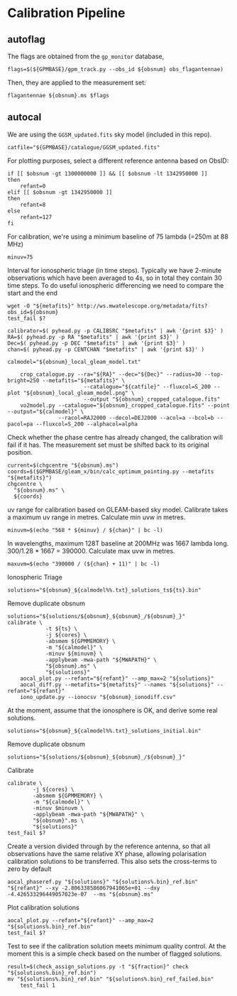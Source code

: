 # Calibration Pipeline

## autoflag

The flags are obtained from the `gp_monitor` database,
```
flags=$(${GPMBASE}/gpm_track.py --obs_id ${obsnum} obs_flagantennae)
```

Then, they are applied to the measurement set:
```
flagantennae ${obsnum}.ms $flags
```

## autocal 

We are using the `GGSM_updated.fits` sky model (included in this repo).
```
catfile="${GPMBASE}/catalogue/GGSM_updated.fits"
```

For plotting purposes, select a different reference antenna based on ObsID:
```
if [[ $obsnum -gt 1300000000 ]] && [[ $obsnum -lt 1342950000 ]]
then
    refant=0
elif [[ $obsnum -gt 1342950000 ]]
then
    refant=8
else
    refant=127
fi
```

For calibration, we're using a minimum baseline of 75 lambda (=250m at 88 MHz)
```
minuv=75
```

Interval for ionospheric triage (in time steps).
Typically we have 2-minute observations which have been averaged to 4s, so in total they contain 30 time steps.
To do useful ionospheric differencing we need to compare the start and the end
```
wget -O "${metafits}" http://ws.mwatelescope.org/metadata/fits?obs_id=${obsnum}
test_fail $?

calibrator=$( pyhead.py -p CALIBSRC "$metafits" | awk '{print $3}' )
RA=$( pyhead.py -p RA "$metafits" | awk '{print $3}' )
Dec=$( pyhead.py -p DEC "$metafits" | awk '{print $3}' )
chan=$( pyhead.py -p CENTCHAN "$metafits" | awk '{print $3}' )

calmodel="${obsnum}_local_gleam_model.txt"

    crop_catalogue.py --ra="${RA}" --dec="${Dec}" --radius=30 --top-bright=250 --metafits="${metafits}" \
                        --catalogue="${catfile}" --fluxcol=S_200 --plot "${obsnum}_local_gleam_model.png" \
                        --output "${obsnum}_cropped_catalogue.fits"
    vo2model.py --catalogue="${obsnum}_cropped_catalogue.fits" --point --output="${calmodel}" \
                --racol=RAJ2000 --decol=DEJ2000 --acol=a --bcol=b --pacol=pa --fluxcol=S_200 --alphacol=alpha
```
Check whether the phase centre has already changed, the calibration will fail if it has. The measurement set must be shifted back to its original position.
```
current=$(chgcentre "${obsnum}.ms")
coords=$($GPMBASE/gleam_x/bin/calc_optimum_pointing.py --metafits "${metafits}")
chgcentre \
  "${obsnum}.ms" \
  ${coords}
```
uv range for calibration based on GLEAM-based sky model. Calibrate takes a maximum uv range in metres. Calculate min uvw in metres.
```
minuvm=$(echo "568 * ${minuv} / ${chan}" | bc -l)
```
In wavelengths, maximum 128T baseline at 200MHz was 1667 lambda long. 300/1.28 * 1667 = 390000. Calculate max uvw in metres.
```
maxuvm=$(echo "390000 / (${chan} + 11)" | bc -l)
```
Ionospheric Triage
```
solutions="${obsnum}_${calmodel%%.txt}_solutions_ts${ts}.bin"
```
Remove duplicate obsnum
```
solutions="${solutions/${obsnum}_${obsnum}_/${obsnum}_}"
calibrate \
            -t ${ts} \
            -j ${cores} \
            -absmem ${GPMMEMORY} \
            -m "${calmodel}" \
            -minuv ${minuvm} \
            -applybeam -mwa-path "${MWAPATH}" \
            "${obsnum}.ms" \
            "${solutions}"
    aocal_plot.py --refant="${refant}" --amp_max=2 "${solutions}"
    aocal_diff.py --metafits="${metafits}" --names "${solutions}" --refant="${refant}"
    iono_update.py --ionocsv "${obsnum}_ionodiff.csv"
```
At the moment, assume that the ionosphere is OK, and derive some real solutions.
```
solutions="${obsnum}_${calmodel%%.txt}_solutions_initial.bin"
```
Remove duplicate obsnum
```
solutions="${solutions/${obsnum}_${obsnum}_/${obsnum}_}"
```
Calibrate
```
calibrate \
        -j ${cores} \
        -absmem ${GPMMEMORY} \
        -m "${calmodel}" \
        -minuv $minuvm \
        -applybeam -mwa-path "${MWAPATH}" \
        "${obsnum}".ms \
        "${solutions}"
test_fail $?
```
Create a version divided through by the reference antenna, so that all observations have the same relative XY phase, allowing polarisation calibration solutions to be transferred. This also sets the cross-terms to zero by default
```
aocal_phaseref.py "${solutions}" "${solutions%.bin}_ref.bin" "${refant}" --xy -2.806338586067941065e+01 --dxy -4.426533296449057023e-07  --ms "${obsnum}.ms"
```
Plot calibration solutions
```
aocal_plot.py --refant="${refant}" --amp_max=2 "${solutions%.bin}_ref.bin"
test_fail $?
```
Test to see if the calibration solution meets minimum quality control. At the moment this is a simple check based on the number of flagged solutions. 
```
result=$(check_assign_solutions.py -t "${fraction}" check "${solutions%.bin}_ref.bin")
mv "${solutions%.bin}_ref.bin" "${solutions%.bin}_ref_failed.bin"
    test_fail 1
```

